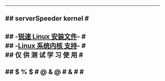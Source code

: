 -----------------------------   
#\#  serverSpeeder kernel  \#                           
-----------------------------                         
       
#\#  -[锐速  Linux 安装文件](https://github.com/0oVicero0/serverSpeeder_kernel/raw/master/apxfiles.tar.gz)-  \#       
#\#  -[Linux 系统内核  支持](https://github.com/0oVicero0/serverSpeeder_kernel/blob/master/SystemList.md)-  \#     
#\#  仅 供 测 试 学 习 使 用  \#        
-----------------------------   
#\#  $ % $ # @ & @ # & #    \#
-----------------------------   

